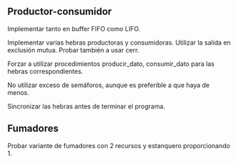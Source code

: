 ## Productor-consumidor

Implementar tanto en buffer FIFO como LIFO.

Implementar varias hebras productoras y consumidoras.
Utilizar la salida en exclusión mutua. Probar también a usar cerr.

Forzar a utilizar procedimientos producir_dato, consumir_dato para
las hebras correspondientes.

No utilizar exceso de semáforos, aunque es preferible a que haya de
menos.

Sincronizar las hebras antes de terminar el programa.


## Fumadores

Probar variante de fumadores con 2 recursos y estanquero proporcionando
1.
